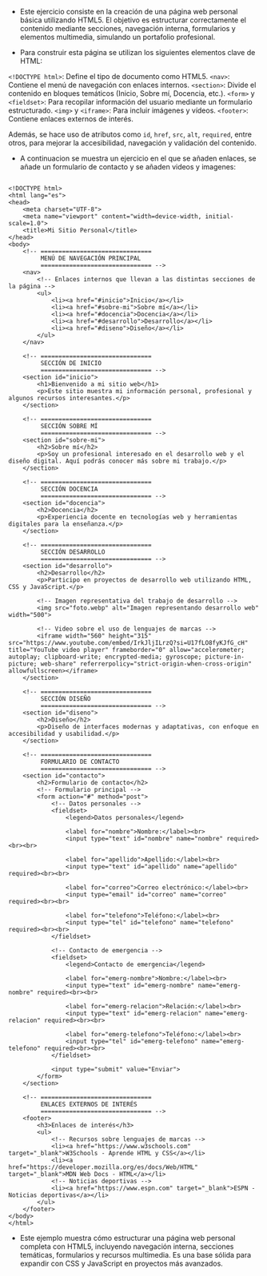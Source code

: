- Este ejercicio consiste en la creación de una página web personal básica utilizando HTML5. El objetivo es estructurar correctamente el contenido mediante secciones, navegación interna, formularios y elementos multimedia, simulando un portafolio profesional.




- Para construir esta página se utilizan los siguientes elementos clave de HTML:

`<!DOCTYPE html>`: Define el tipo de documento como HTML5.
`<nav>`: Contiene el menú de navegación con enlaces internos.
`<section>`: Divide el contenido en bloques temáticos (Inicio, Sobre mí, Docencia, etc.).
`<form>` y `<fieldset>`: Para recopilar información del usuario mediante un formulario estructurado.
`<img>` y `<iframe>`: Para incluir imágenes y vídeos.
`<footer>`: Contiene enlaces externos de interés.

Además, se hace uso de atributos como `id`, `href`, `src`, `alt`, `required`, entre otros, para mejorar la accesibilidad, navegación y validación del contenido.






- A continuacion se muestra un ejercicio en el que se añaden enlaces, se añade un formulario de contacto y se añaden videos y imagenes:

```

<!DOCTYPE html>
<html lang="es">
<head>
    <meta charset="UTF-8">
    <meta name="viewport" content="width=device-width, initial-scale=1.0">
    <title>Mi Sitio Personal</title>
</head>
<body>
    <!-- ===============================
         MENÚ DE NAVEGACIÓN PRINCIPAL
         =============================== -->
    <nav>
        <!-- Enlaces internos que llevan a las distintas secciones de la página -->
        <ul>
            <li><a href="#inicio">Inicio</a></li>
            <li><a href="#sobre-mi">Sobre mí</a></li>
            <li><a href="#docencia">Docencia</a></li>
            <li><a href="#desarrollo">Desarrollo</a></li>
            <li><a href="#diseno">Diseño</a></li>
        </ul>
    </nav>

    <!-- ===============================
         SECCIÓN DE INICIO
         =============================== -->
    <section id="inicio">
        <h1>Bienvenido a mi sitio web</h1>
        <p>Este sitio muestra mi información personal, profesional y algunos recursos interesantes.</p>
    </section>

    <!-- ===============================
         SECCIÓN SOBRE MÍ
         =============================== -->
    <section id="sobre-mi">
        <h2>Sobre mí</h2>
        <p>Soy un profesional interesado en el desarrollo web y el diseño digital. Aquí podrás conocer más sobre mi trabajo.</p>
    </section>

    <!-- ===============================
         SECCIÓN DOCENCIA
         =============================== -->
    <section id="docencia">
        <h2>Docencia</h2>
        <p>Experiencia docente en tecnologías web y herramientas digitales para la enseñanza.</p>
    </section>

    <!-- ===============================
         SECCIÓN DESARROLLO
         =============================== -->
    <section id="desarrollo">
        <h2>Desarrollo</h2>
        <p>Participo en proyectos de desarrollo web utilizando HTML, CSS y JavaScript.</p>

        <!-- Imagen representativa del trabajo de desarrollo -->
        <img src="foto.webp" alt="Imagen representando desarrollo web" width="500">

        <!-- Video sobre el uso de lenguajes de marcas -->
        <iframe width="560" height="315" src="https://www.youtube.com/embed/IrkJljILrzQ?si=U17fLO8fyKJfG_cH" title="YouTube video player" frameborder="0" allow="accelerometer; autoplay; clipboard-write; encrypted-media; gyroscope; picture-in-picture; web-share" referrerpolicy="strict-origin-when-cross-origin" allowfullscreen></iframe>
    </section>

    <!-- ===============================
         SECCIÓN DISEÑO
         =============================== -->
    <section id="diseno">
        <h2>Diseño</h2>
        <p>Diseño de interfaces modernas y adaptativas, con enfoque en accesibilidad y usabilidad.</p>
    </section>

    <!-- ===============================
         FORMULARIO DE CONTACTO
         =============================== -->
    <section id="contacto">
        <h2>Formulario de contacto</h2>
        <!-- Formulario principal -->
        <form action="#" method="post">
            <!-- Datos personales -->
            <fieldset>
                <legend>Datos personales</legend>

                <label for="nombre">Nombre:</label><br>
                <input type="text" id="nombre" name="nombre" required><br><br>

                <label for="apellido">Apellido:</label><br>
                <input type="text" id="apellido" name="apellido" required><br><br>

                <label for="correo">Correo electrónico:</label><br>
                <input type="email" id="correo" name="correo" required><br><br>

                <label for="telefono">Teléfono:</label><br>
                <input type="tel" id="telefono" name="telefono" required><br><br>
            </fieldset>

            <!-- Contacto de emergencia -->
            <fieldset>
                <legend>Contacto de emergencia</legend>

                <label for="emerg-nombre">Nombre:</label><br>
                <input type="text" id="emerg-nombre" name="emerg-nombre" required><br><br>

                <label for="emerg-relacion">Relación:</label><br>
                <input type="text" id="emerg-relacion" name="emerg-relacion" required><br><br>

                <label for="emerg-telefono">Teléfono:</label><br>
                <input type="tel" id="emerg-telefono" name="emerg-telefono" required><br><br>
            </fieldset>

            <input type="submit" value="Enviar">
        </form>
    </section>

    <!-- ===============================
         ENLACES EXTERNOS DE INTERÉS
         =============================== -->
    <footer>
        <h3>Enlaces de interés</h3>
        <ul>
            <!-- Recursos sobre lenguajes de marcas -->
            <li><a href="https://www.w3schools.com" target="_blank">W3Schools - Aprende HTML y CSS</a></li>
            <li><a href="https://developer.mozilla.org/es/docs/Web/HTML" target="_blank">MDN Web Docs - HTML</a></li>
            <!-- Noticias deportivas -->
            <li><a href="https://www.espn.com" target="_blank">ESPN - Noticias deportivas</a></li>
        </ul>
    </footer>
</body>
</html>

```







- Este ejemplo muestra cómo estructurar una página web personal completa con HTML5, incluyendo navegación interna, secciones temáticas, formularios y recursos multimedia. Es una base sólida para expandir con CSS y JavaScript en proyectos más avanzados.


